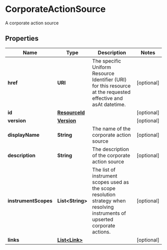 

# CorporateActionSource

A corporate action source

## Properties

Name | Type | Description | Notes
------------ | ------------- | ------------- | -------------
**href** | **URI** | The specific Uniform Resource Identifier (URI) for this resource at the requested effective and asAt datetime. |  [optional]
**id** | [**ResourceId**](ResourceId.md) |  |  [optional]
**version** | [**Version**](Version.md) |  |  [optional]
**displayName** | **String** | The name of the corporate action source |  [optional]
**description** | **String** | The description of the corporate action source |  [optional]
**instrumentScopes** | **List&lt;String&gt;** | The list of instrument scopes used as the scope resolution strategy when resolving instruments of upserted corporate actions. |  [optional]
**links** | [**List&lt;Link&gt;**](Link.md) |  |  [optional]



